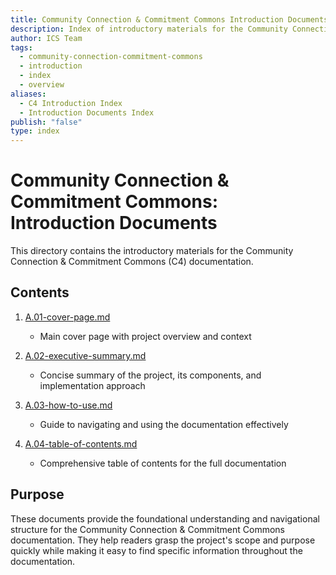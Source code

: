 ```yaml
---
title: Community Connection & Commitment Commons Introduction Documents
description: Index of introductory materials for the Community Connection & Commitment Commons (C4) documentation
author: ICS Team
tags:
  - community-connection-commitment-commons
  - introduction
  - index
  - overview
aliases:
  - C4 Introduction Index
  - Introduction Documents Index
publish: "false"
type: index
---
```


# Community Connection & Commitment Commons: Introduction Documents

This directory contains the introductory materials for the Community Connection & Commitment Commons (C4) documentation.

## Contents

1. [A.01-cover-page.md](/notes/ics/ccc/v0.2/A-Introduction/A.01-cover-page.md)
   - Main cover page with project overview and context

2. [A.02-executive-summary.md](/notes/ics/ccc/v0.2/A-Introduction/A.02-executive-summary.md)
   - Concise summary of the project, its components, and implementation approach

3. [A.03-how-to-use.md](/notes/ics/ccc/v0.2/A-Introduction/A.03-how-to-use.md)
   - Guide to navigating and using the documentation effectively

4. [A.04-table-of-contents.md](/notes/ics/ccc/v0.2/A-Introduction/A.04-table-of-contents.md)
   - Comprehensive table of contents for the full documentation

## Purpose

These documents provide the foundational understanding and navigational structure for the Community Connection & Commitment Commons documentation. They help readers grasp the project's scope and purpose quickly while making it easy to find specific information throughout the documentation.